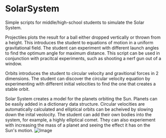 # SolarSystem
Simple scripts for middle/high-school students to simulate the Solar System.

Projectiles plots the result for a ball either dropped vertically or thrown from a height. This introduces the student to equations of motion in a uniform gravitational field. The student can experiment with different launch angles to find the optimum angle for maximum distance. This script can be used in conjunction with pracitcal experiments, such as shooting a nerf gun out of a window.

Orbits introduces the student to circular velocity and gravitional forces in 2 dimensions. The student can discover the circular velocity equation by experimenting with different initial velocities to find the one that creates a stable orbit.

Solar System creates a model for the planets orbiting the Sun. Planets can be easily added in a dictionary data structure. Circular velocities are automatically calculated and elliptical orbits can be acheived by slowing down the inital veolocity. The student can add their own bodies into the system, for example, a highly elliptical comet. They can also experiement with increasing the mass of a planet and seeing the effect it has on the Sun's motion.
![Image](SolarSystem.gif)
